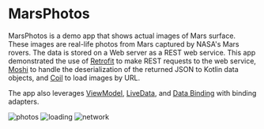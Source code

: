 MarsPhotos
==========



MarsPhotos is a demo app that shows actual images of Mars surface. These images are
real-life photos from Mars captured by NASA's Mars rovers. The data is stored on a Web server
as a REST web service.  This app demonstrated the use of [Retrofit](https://square.github.io/retrofit/) to make REST requests to the web service, [Moshi](https://github.com/square/moshi) to
handle the deserialization of the returned JSON to Kotlin data objects, and [Coil](https://coil-kt.github.io/coil/) to load images by URL.

The app also leverages [ViewModel](https://developer.android.com/topic/libraries/architecture/viewmodel),
[LiveData](https://developer.android.com/topic/libraries/architecture/livedata), and
[Data Binding](https://developer.android.com/topic/libraries/data-binding/) with binding 
adapters.

![photos](https://user-images.githubusercontent.com/56432777/170825935-cbad6b6d-0403-41c9-8dbe-97ab3c8cb507.jpg)
![loading](https://user-images.githubusercontent.com/56432777/170825944-c4b5d700-92b3-4ccd-984a-d223a155caec.jpg)
![network](https://user-images.githubusercontent.com/56432777/170825956-c8dd33f1-86ee-45fa-ab45-68a3f4f71df1.jpg)


